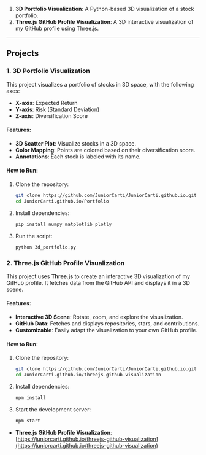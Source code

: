 1. **3D Portfolio Visualization**: A Python-based 3D visualization of a stock portfolio.
2. **Three.js GitHub Profile Visualization**: A 3D interactive visualization of my GitHub profile using Three.js.

---

## Projects

### 1. 3D Portfolio Visualization
This project visualizes a portfolio of stocks in 3D space, with the following axes:
- **X-axis**: Expected Return
- **Y-axis**: Risk (Standard Deviation)
- **Z-axis**: Diversification Score

#### Features:
- **3D Scatter Plot**: Visualize stocks in a 3D space.
- **Color Mapping**: Points are colored based on their diversification score.
- **Annotations**: Each stock is labeled with its name.

#### How to Run:
1. Clone the repository:
   ```bash
   git clone https://github.com/JuniorCarti/JuniorCarti.github.io.git
   cd JuniorCarti.github.io/Portfolio
   ```
2. Install dependencies:
   ```bash
   pip install numpy matplotlib plotly
   ```
3. Run the script:
   ```bash
   python 3d_portfolio.py
   ```

### 2. Three.js GitHub Profile Visualization

This project uses **Three.js** to create an interactive 3D visualization of my GitHub profile. It fetches data from the GitHub API and displays it in a 3D scene.

#### Features:
- **Interactive 3D Scene**: Rotate, zoom, and explore the visualization.
- **GitHub Data**: Fetches and displays repositories, stars, and contributions.
- **Customizable**: Easily adapt the visualization to your own GitHub profile.

#### How to Run:
1. Clone the repository:
   ```bash
   git clone https://github.com/JuniorCarti/JuniorCarti.github.io.git
   cd JuniorCarti.github.io/threejs-github-visualization
   ```
2. Install dependencies:
   ```bash
   npm install
   ```
3. Start the development server:
   ```bash
   npm start
   ```

- **Three.js GitHub Profile Visualization**: [https://juniorcarti.github.io/threejs-github-visualization](https://juniorcarti.github.io/threejs-github-visualization)
